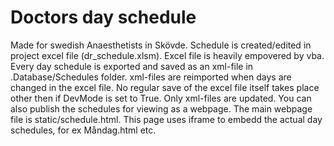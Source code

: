 # Doctors day schedule
Made for swedish Anaesthetists in Skövde. Schedule is created/edited in project excel file (dr_schedule.xlsm). Excel file is heavily empovered by vba. Every day schedule is exported and saved as an xml-file in .Database/Schedules folder. xml-files are reimported when days are changed in the excel file. No regular save of the excel file itself takes place other then if DevMode is set to True. Only xml-files are updated. You can also publish the schedules for viewing as a webpage. The main webpage file is static/schedule.html. This page uses iframe to embedd the actual day schedules, for ex Måndag.html etc.
